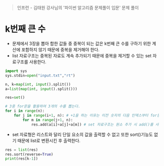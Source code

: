> 인프런 - 김태원 강사님의 '파이썬 알고리즘 문제풀이 입문' 문제 풀이

# k번째 큰 수
- 문제에서 3장을 뽑아 합한 값들 중 중복이 되는 값은 k번째 큰 수를 구하기 위한 계산에 포함하지 않기 때문에 중복을 제거해야 한다.
- list 자료구조는 중복된 자료도 계속 추가되기 때문에 중복을 제거할 수 있는 set 자료구조를 사용한다.

```python
import sys
sys.stdin=open("input.txt","rt")

n, k=map(int, input().split())
a=list(map(int, input().split()))

res=set()

# 3중 for문을 활용하여 3개의 수를 뽑는다.
for i in range(n):
    for j in range(i+1, n): # +1을 하는 이유는 이전 숫자의 다음 인덱스부터 for문이 돌아야 하기 때문이다.
        for m in range(j+1, n):
            res.add(a[i]+a[j]+a[m]) # set 자료구조는 원소 추가 시 add()를 사용한다.
```

- set 자료형은 리스트와 달리 단일 요소의 값을 출력할 수 없고 또한 sort()기능도 없기 때문에 list로 변환시킨 후 출력한다.
```python
res = list(res) 
res.sort(reverse=True)
print(res[k-1])
```